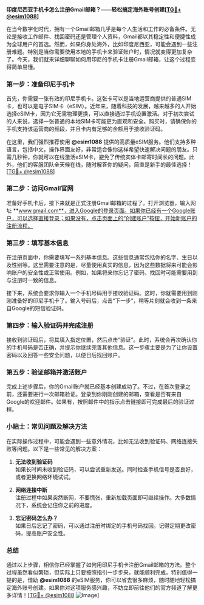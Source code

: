 **印度尼西亚手机卡怎么注册Gmail邮箱？——轻松搞定海外账号创建[[TG💪+ @esim1088](https://t.me/s/esim1088)]**

在当今数字化时代，拥有一个Gmail邮箱几乎是每个人生活和工作的必备条件。无论是接收工作邮件、找回密码还是管理个人资料，Gmail都以其稳定性和便捷性成为全球用户的首选。然而，如果你身处海外，比如印度尼西亚，可能会遇到一些注册难题。特别是当你需要使用本地的手机卡来验证账户时，情况就变得更加复杂了。今天，我们就来详细聊聊如何用印尼的手机卡注册Gmail邮箱，让这个过程变得简单易懂。

### **第一步：准备印尼手机卡**
首先，你需要一张有效的印尼手机卡。这张卡可以是当地运营商提供的普通SIM卡，也可以是电子SIM卡（eSIM）。近年来，随着科技的发展，越来越多的人开始选择eSIM卡，因为它无需物理更换，可以直接通过手机设置激活。对于初次尝试的人来说，选择一张普通的本地SIM卡可能更为直观和安全。购买时，请确保你的手机支持该运营商的频段，并且卡内有足够的余额用于接收验证码。

在这里，我们强烈推荐使用 **@esim1088** 提供的高质量eSIM服务。他们支持多种语言，包括中文，操作界面友好，非常适合像你这样希望快速解决问题的朋友。只需几秒钟，你就可以在线激活eSIM卡，避免了传统实体卡邮寄时间长的问题。此外，他们的客服团队全天候在线，随时解答你的疑问，简直是新手的最佳选择！[[TG💪+ @esim1088](https://t.me/s/esim1088)]

### **第二步：访问Gmail官网**
准备好手机卡后，接下来就是正式注册Gmail邮箱的过程了。打开浏览器，输入网址 **www.gmail.com**，进入Google的登录页面。如果你已经有一个Google账户，可以选择直接登录；如果没有，点击页面上的“创建账户”按钮，开始新账户的注册流程。

### **第三步：填写基本信息**
在注册页面中，你需要填写一系列基本信息。这些信息通常包括你的名字、生日以及性别等。这里需要注意的是，尽量使用真实的信息，因为这些数据将来可能会影响账户的安全性或正常使用。例如，如果将来你忘记了密码，找回时可能需要用到与注册时一致的信息。

接下来，系统会要求你输入一个手机号码用于接收验证码。这时，你就需要用到刚刚准备好的印尼手机卡了。输入号码后，点击“下一步”，稍等片刻就会收到一条来自Google的短信验证码。

### **第四步：输入验证码并完成注册**
接收到验证码后，将其填入指定位置，然后点击“验证”。此时，系统会再次确认你的手机号码是否正确，并提示你继续完善其他信息。这一步骤主要是为了让你设置密码以及回答一些安全问题，以便日后找回账户。

### **第五步：验证邮箱并激活账户**
完成上述步骤后，你的Gmail账户就已经基本创建成功了。不过，在首次登录之前，还需要进行一次邮箱验证。登录到你刚刚创建的邮箱，查看是否有来自Google的欢迎邮件。如果有，按照邮件中的指示点击链接即可完成最后的验证过程。

### **小贴士：常见问题及解决方法**
在实际操作过程中，可能会遇到一些意外情况，比如无法收到验证码、网络连接失败等问题。以下是一些常见的解决方案：

1. **无法收到验证码**  
   如果长时间未收到验证码，可以尝试重新发送。同时检查手机信号是否良好，或者更换网络环境试试。

2. **网络连接中断**  
   注册过程中如果突然断网，不要慌张，重新加载页面即可继续操作。大多数情况下，系统会记住你之前的进度。

3. **忘记密码怎么办？**  
   如果日后忘记了密码，可以通过注册时绑定的手机号码找回。记得定期更改密码，提高账户安全性。

### **总结**
通过以上步骤，相信你已经掌握了如何用印尼手机卡注册Gmail邮箱的方法。整个过程虽然看似繁琐，但实际上只要按照指引一步步来，就能顺利完成。特别值得一提的是，借助 **@esim1088** 的eSIM服务，你可以省去很多麻烦，随时随地轻松搞定海外账号创建。如果你对这项服务感兴趣，不妨立即前往他们的官方频道了解更多详情！[[TG💪+ @esim1088](https://t.me/s/esim1088) ![Image](https://i.postimg.cc/4NQfJmqS/Snipaste-2025-05-13-00-14-12.png)]